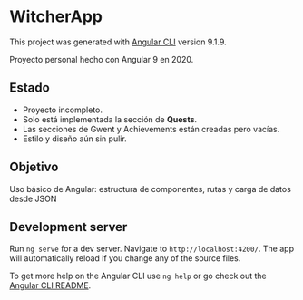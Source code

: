 # WitcherApp
This project was generated with [Angular CLI](https://github.com/angular/angular-cli) version 9.1.9.

Proyecto personal hecho con Angular 9 en 2020.

## Estado
- Proyecto incompleto.
- Solo está implementada la sección de **Quests**.
- Las secciones de Gwent y Achievements están creadas pero vacías.
- Estilo y diseño aún sin pulir.

## Objetivo
Uso básico de Angular: estructura de componentes, rutas y carga de datos desde JSON

## Development server

Run `ng serve` for a dev server. Navigate to `http://localhost:4200/`. The app will automatically reload if you change any of the source files.

To get more help on the Angular CLI use `ng help` or go check out the [Angular CLI README](https://github.com/angular/angular-cli/blob/master/README.md).
